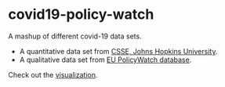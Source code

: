 # covid19-policy-watch
A mashup of different covid-19 data sets.
- A quantitative data set from [CSSE, Johns Hopkins University](https://github.com/CSSEGISandData/COVID-19).
- A qualitative data set from [EU PolicyWatch database](https://www.eurofound.europa.eu/data/covid-19-eu-policywatch/database).

Check out the [visualization](https://serialc.github.io/covid19-policy-watch/www/).
